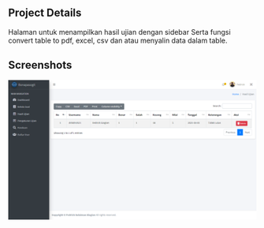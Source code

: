 ## Project Details
Halaman untuk menampilkan hasil ujian dengan sidebar
Serta fungsi convert table to pdf, excel, csv dan atau menyalin data dalam table.

## Screenshots
![alt text](https://github.com/drikdrick/Bonapasogit_Challenge/blob/main/public/foto/Submission.png?raw=true)
